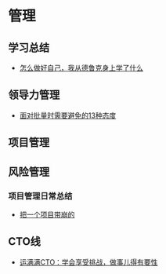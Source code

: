 
# 管理

## 学习总结
- [怎么做好自己，我从德鲁克身上学了什么](https://github.com/liangxiong/liang.tech/blob/master/manage/2019/0421.md)


## 领导力管理
- [面对批量时需要避免的13种态度](https://github.com/liangxiong/liang.tech/blob/master/manage/leadership/criticize_reaction.md)


## 项目管理

## 风险管理

### 项目管理日常总结
- [把一个项目带崩的](https://mp.weixin.qq.com/s?__biz=MzIwMzY1OTU1NQ==&mid=2247484979&idx=1&sn=9682355f7ed2789415796d862360f5ba)

## CTO线
- [运满满CTO：学会享受挑战，做事儿得有要性](https://github.com/liangxiong/liang.tech/blob/master/manage/2018/0626.md)
